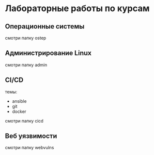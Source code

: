 # Лабораторные работы по курсам

## Операционные системы

смотри папку ostep

## Администрирование Linux

смотри папку admin

## CI/CD

темы:

- ansible
- git
- docker

смотри папку cicd

## Веб уязвимости

смотри папку webvulns

